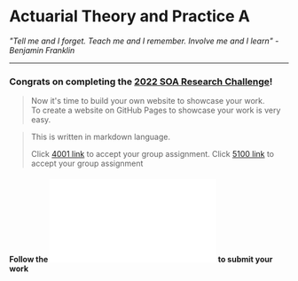# Actuarial Theory and Practice A

_"Tell me and I forget. Teach me and I remember. Involve me and I learn" - Benjamin Franklin_

---

### Congrats on completing the [2022 SOA Research Challenge](https://www.soa.org/research/opportunities/2022-student-research-case-study-challenge/)!

>Now it's time to build your own website to showcase your work.  
>To create a website on GitHub Pages to showcase your work is very easy.

>This is written in markdown language. 
>
>Click [4001 link](https://classroom.github.com/a/ggiq0YzO) to accept your group assignment.
>Click [5100 link]() to accept your group assignment 

#### Follow the ![guide doc](Doc1.pdf) to submit your work
